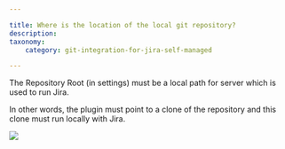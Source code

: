 ```yaml
---

title: Where is the location of the local git repository?
description:
taxonomy:
    category: git-integration-for-jira-self-managed

---
```

The Repository Root (in settings) must be a local path for server which is used to run Jira.

In other words, the plugin must point to a clone of the repository and this clone must run locally with Jira.

![](https://bigbrassband.atlassian.net/wiki/download/thumbnails/2051080265/faq-git-repo-advanced-screen.png?version=1&modificationDate=1642078696400&cacheVersion=1&api=v2&width=680&height=344)

